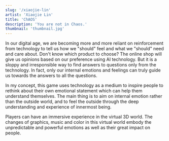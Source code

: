 ```yaml
---
slug: '/xiaojie-lin'
artist: 'Xiaojie Lin'
title: 'ChAOS'
description: 'You are not in Chaos.'
thumbnail: 'thumbnail.jpg'
---
```


In our digital age, we are becoming more and more reliant on reinforcement from technology to tell us how we "should" feel and what we "should" need and care about. Don't know which product to choose? The online shop will give us opinions based on our preference using AI technology. But it is a sloppy and irresponsible way to find answers to questions only from the technology. In fact, only our internal emotions and feelings can truly guide us towards the answers to all the questions.

In my concept, this game uses technology as a medium to inspire people to rethink about their own emotional statement which can help them understand themselves. The main thing is to aim on internal emotion rather than the outside world, and to feel the outside through the deep understanding and experience of innermost being.

Players can have an immersive experience in the virtual 3D world. The changes of graphics, music and color in this virtual world embody the unpredictable and powerful emotions as well as their great impact on people.

